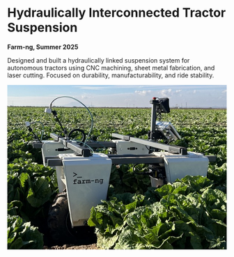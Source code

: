 # Hydraulically Interconnected Tractor Suspension

**Farm-ng, Summer 2025**

Designed and built a hydraulically linked suspension system for autonomous tractors using CNC machining, sheet metal fabrication, and laser cutting. Focused on durability, manufacturability, and ride stability.

![Suspension photo](../images/farm-ng_work_pic_front.jpg)
